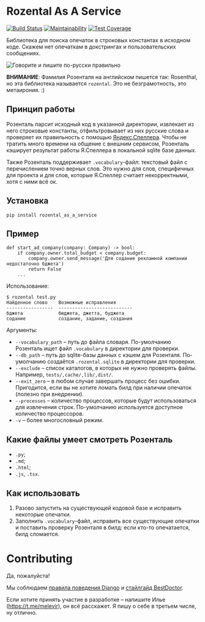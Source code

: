 # Rozental As A Service

[![Build Status](https://travis-ci.org/Melevir/rozental_as_a_service.svg?branch=master)](https://travis-ci.org/Melevir/rozental_as_a_service)
[![Maintainability](https://api.codeclimate.com/v1/badges/716840a3b7d5fa62b273/maintainability)](https://codeclimate.com/github/Melevir/rozental_as_a_service/maintainability)
[![Test Coverage](https://api.codeclimate.com/v1/badges/716840a3b7d5fa62b273/test_coverage)](https://codeclimate.com/github/Melevir/rozental_as_a_service/test_coverage)


Библиотека для поиска опечаток в строковых константах в исходном коде.
Скажем нет опечаткам в докстрингах и пользовательских сообщениях.


![Говорите и пишите по-русски правильно](https://raw.githubusercontent.com/Melevir/rozental_as_a_service/master/docs_img/rozental_book.jpg)


**ВНИМАНИЕ**: Фамилия Розенталя на английском пишется так: Rosenthal, 
но эта библиотека называется `rozental`. Это не безграмотность, это метаирония. :)


## Принцип работы
Розенталь парсит исходный код в указанной директории,
извлекает из него строковые константы, отфильтровывает из них русские слова
и проверяет их правильность с помощью [Яндекс.Спеллера](https://yandex.ru/dev/speller/).
Чтобы не тратить много времени на общение с внешним сервисом, Розенталь
кэширует результат работы Я.Спеллера в локальной sqlite базе данных.

Также Розенталь поддерживает `.vocabulary`-файл: текстовый файл с
перечислением точно верных слов. Это нужно для слов, специфичных для проекта
и для слов, которые Я.Спеллер считает некорректными, хотя с ними всё ок.

## Установка

    pip install rozental_as_a_service


## Пример

    def start_ad_company(company: Company) -> bool:
        if company.owner.total_budget < company.budget:
            company.owner.send_message('Для содание рекламной компании недостаточно бджета')
            return False
        ...

Использование:

    $ rozental test.py
    Найденное слово    Возможные исправления
    -----------------  ---------------------------
    бджета             бюджета, джетта, буджета
    содание            создание, задание, создания

Аргументы:

- `--vocabulary_path` – путь до файла словаря. По-умолчанию Розенталь ищет файл `.vocabulary` в директории для проверки.
- `--db_path` – путь до sqlite-базы данных с кэшем для Розенталя. По-умолчанию создаётся `.rozental.sqlite` в директории для проверки.
- `--exclude` – список каталогов, в которых не нужно проверять файлы. Например, `tests/,cache/,lib/,dist/`.
- `--exit_zero` – в любом случае завершать процесс без ошибки. Пригодится, если вы не хотите ломать билд при наличии опечаток (полезно при внедрении).
- `--processes` – количество процессов, которые будут использоваться для извлечения строк. По-умолчанию используется доступное количество процессоров.
- `-v` – более многословный режим.


## Какие файлы умеет смотреть Розенталь

- `.py`;
- `.md`;
- `.html`;
- `.js`, `.tsx`.


## Как использовать

1. Разово запустить на существующей кодовой базе и исправить некоторые опечатки.
2. Заполнить `.vocabulary`-файл, исправить все существующие опечатки
 и поставить проверку Розенталя в билд: если кто-то опечатается, билд сломается.


# Contributing

Да, пожалуйста! 

Мы соблюдаем [правила поведения Django](https://www.djangoproject.com/conduct/)
и [стайлгайд BestDoctor](https://github.com/best-doctor/guides/blob/master/guides/python_styleguide.md).

Если хотите принять участие в разработке – напишите Илье (https://t.me/melevir),
он всё расскажет. Я пишу о себе в третьем числе, ну отлично.

